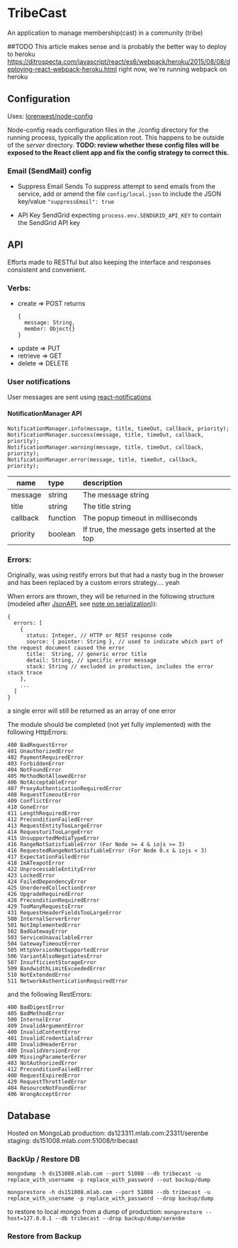 # TribeCast

An application to manage membership(cast) in a community (tribe)

##TODO
This article makes sense and is probably the better way to deploy to heroku
https://ditrospecta.com/javascript/react/es6/webpack/heroku/2015/08/08/deploying-react-webpack-heroku.html
right now, we're running webpack on heroku

## Configuration

Uses: [lorenwest/node-config](https://github.com/lorenwest/node-config/wiki/Configuration-Files)

Node-config reads configuration files in the ./config directory for the running process, typically the application root.  This happens to be outside of the *server* directory.  **TODO: review whether these config files will be exposed to the React client app and fix the config strategy to correct this.**

### Email (SendMail) config
* Suppress Email Sends
To suppress attempt to send emails from the service, add or amend the file `config/local.json` to include the JSON key/value `"suppressEmail": true`

* API Key
SendGrid expecting `process.env.SENDGRID_API_KEY` to contain the SendGrid API key

## API

Efforts made to RESTful but also keeping the interface and responses consistent and convenient.  

### Verbs:
 * create => POST
   returns
   ```
   {
     message: String,
     member: Object{}
   }
   ```
 * update => PUT
 * retrieve => GET
 * delete => DELETE

### User notifications
User messages are sent using [react-notifications](https://www.npmjs.com/package/react-notifications)

#### NotificationManager API
```
NotificationManager.info(message, title, timeOut, callback, priority);
NotificationManager.success(message, title, timeOut, callback, priority);
NotificationManager.warning(message, title, timeOut, callback, priority);
NotificationManager.error(message, title, timeOut, callback, priority);
```

| name          | type          |    description                                |
| ------------- |:--------------|:----------------------------------------------|
| message       | string        |    The message string                         |
| title         | string        |    The title string                           |
| callback      | function      | The popup timeout in milliseconds             |
| priority      | boolean       | If true, the message gets inserted at the top |



### Errors:
  Originally, was using restify errors but that had a nasty bug in the browser and has been replaced by a custom errors strategy....  yeah

  When errors are thrown, they will be returned in the following structure (modeled after [JsonAPI](http://jsonapi.org/examples/), see [note on serialization](.#restify-serialization))):

  ```
  {
    errors: [
      {
        status: Integer, // HTTP or REST response code
        source: { pointer: String }, // used to indicate which part of the request document caused the error
        title:  String, // generic error title
        detail: String, // specific error message
        stack: String // excluded in production, includes the error stack trace
      },
      ...
    ]
  }
  ```
  a single error will still be returned as an array of one error

  The module should be completed (not yet fully implemented) with the following HttpErrors:

    400 BadRequestError
    401 UnauthorizedError
    402 PaymentRequiredError
    403 ForbiddenError
    404 NotFoundError
    405 MethodNotAllowedError
    406 NotAcceptableError
    407 ProxyAuthenticationRequiredError
    408 RequestTimeoutError
    409 ConflictError
    410 GoneError
    411 LengthRequiredError
    412 PreconditionFailedError
    413 RequestEntityTooLargeError
    414 RequesturiTooLargeError
    415 UnsupportedMediaTypeError
    416 RangeNotSatisfiableError (For Node >= 4 & iojs >= 3)
    416 RequestedRangeNotSatisfiableError (For Node 0.x & iojs < 3)
    417 ExpectationFailedError
    418 ImATeapotError
    422 UnprocessableEntityError
    423 LockedError
    424 FailedDependencyError
    425 UnorderedCollectionError
    426 UpgradeRequiredError
    428 PreconditionRequiredError
    429 TooManyRequestsError
    431 RequestHeaderFieldsTooLargeError
    500 InternalServerError
    501 NotImplementedError
    502 BadGatewayError
    503 ServiceUnavailableError
    504 GatewayTimeoutError
    505 HttpVersionNotSupportedError
    506 VariantAlsoNegotiatesError
    507 InsufficientStorageError
    509 BandwidthLimitExceededError
    510 NotExtendedError
    511 NetworkAuthenticationRequiredError

  and the following RestErrors:

    400 BadDigestError
    405 BadMethodError
    500 InternalError
    409 InvalidArgumentError
    400 InvalidContentError
    401 InvalidCredentialsError
    400 InvalidHeaderError
    400 InvalidVersionError
    409 MissingParameterError
    403 NotAuthorizedError
    412 PreconditionFailedError
    400 RequestExpiredError
    429 RequestThrottledError
    404 ResourceNotFoundError
    406 WrongAcceptError



## Database

Hosted on MongoLab
production:  ds123311.mlab.com:23311/serenbe
staging:     ds151008.mlab.com:51008/tribecast

### BackUp / Restore DB



`mongodump -h ds151008.mlab.com --port 51008 --db tribecast -u replace_with_username -p replace_with_password --out backup/dump`

`mongorestore -h ds151008.mlab.com --port 51008 --db tribecast -u replace_with_username -p replace_with_password --drop backup/dump`

to restore to local mongo from a dump of production:
`mongorestore --host=127.0.0.1 --db tribecast --drop backup/dump/serenbe`

### Restore from Backup
